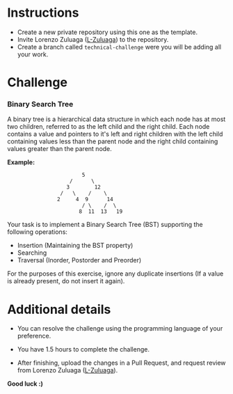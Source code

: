 # Instructions
- Create a new private repository using this one as the template.
- Invite Lorenzo Zuluaga ([L-Zuluaga](https://github.com/L-Zuluaga)) to the repository.
- Create a branch called `technical-challenge` were you will be adding all your work.

# Challenge
### Binary Search Tree
A binary tree is a hierarchical data structure in which each node has at most two children, referred to as the left child and the right child. Each node contains a value and pointers to it's left and right children with the left child containing values less than the parent node and the right child containing values greater than the parent node.


**Example:**
```
                        5
                    /      \
                   3        12
                 /   \    /    \
                2     4  9      14
                        / \    /  \
                       8  11  13   19
```

Your task is to implement a Binary Search Tree (BST) supporting the following operations:
- Insertion (Maintaining the BST property)
- Searching
- Traversal (Inorder, Postorder and Preorder)

For the purposes of this exercise, ignore any duplicate insertions (If a value is already present, do not insert it again).

# Additional details
- You can resolve the challenge using the programming language of your preference.

- You have 1.5 hours to complete the challenge.

- After finishing, upload the changes in a Pull Request, and request review from Lorenzo Zuluaga ([L-Zuluaga](https://github.com/L-Zuluaga)).


**Good luck :)**